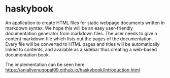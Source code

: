 # haskybook
An application to create HTML files for static webpage documents written in markdown syntax. We hope this will be an
easy user-friendly documentation generator from markdown files. The user needs
to give a content markdown file which lists out the pages of the documentation.
Every file will be converted to HTML pages and titles will be automatically linked
to contents, and available as a sidebar thus creating a web-based documentation
book.

 The implementation can be seen here 
https://anjalivenugopal99.github.io/haskybook/Introduction.html
